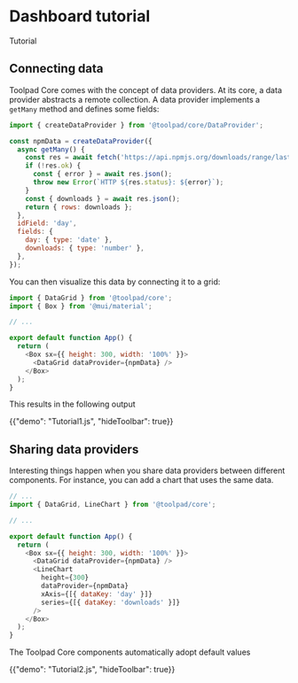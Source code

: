 # Dashboard tutorial

<p class="description">Tutorial</p>

## Connecting data

Toolpad Core comes with the concept of data providers. At its core, a data provider abstracts a remote collection. A data provider implements a `getMany` method and defines some fields:

```js
import { createDataProvider } from '@toolpad/core/DataProvider';

const npmData = createDataProvider({
  async getMany() {
    const res = await fetch('https://api.npmjs.org/downloads/range/last-year/react');
    if (!res.ok) {
      const { error } = await res.json();
      throw new Error(`HTTP ${res.status}: ${error}`);
    }
    const { downloads } = await res.json();
    return { rows: downloads };
  },
  idField: 'day',
  fields: {
    day: { type: 'date' },
    downloads: { type: 'number' },
  },
});
```

You can then visualize this data by connecting it to a grid:

```js
import { DataGrid } from '@toolpad/core';
import { Box } from '@mui/material';

// ...

export default function App() {
  return (
    <Box sx={{ height: 300, width: '100%' }}>
      <DataGrid dataProvider={npmData} />
    </Box>
  );
}
```

This results in the following output

{{"demo": "Tutorial1.js", "hideToolbar": true}}

## Sharing data providers

Interesting things happen when you share data providers between different components. For instance, you can add a chart that uses the same data.

```js
// ...
import { DataGrid, LineChart } from '@toolpad/core';

// ...

export default function App() {
  return (
    <Box sx={{ height: 300, width: '100%' }}>
      <DataGrid dataProvider={npmData} />
      <LineChart
        height={300}
        dataProvider={npmData}
        xAxis={[{ dataKey: 'day' }]}
        series={[{ dataKey: 'downloads' }]}
      />
    </Box>
  );
}
```

The Toolpad Core components automatically adopt default values

{{"demo": "Tutorial2.js", "hideToolbar": true}}
